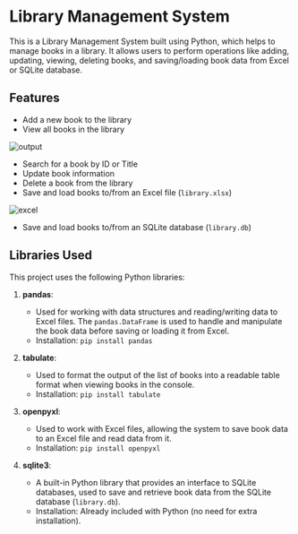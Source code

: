 # Library Management System

This is a Library Management System built using Python, which helps to manage books in a library. It allows users to perform operations like adding, updating, viewing, deleting books, and saving/loading book data from Excel or SQLite database.

## Features

- Add a new book to the library
- View all books in the library

![output](https://github.com/user-attachments/assets/e9ec75da-7131-4f05-9ede-b4d48c71ca0d)

- Search for a book by ID or Title
- Update book information
- Delete a book from the library
- Save and load books to/from an Excel file (`library.xlsx`)

![excel](https://github.com/user-attachments/assets/30eefda4-72d1-4e1c-ad57-7e16478f5022)

- Save and load books to/from an SQLite database (`library.db`)

## Libraries Used

This project uses the following Python libraries:

1. **pandas**:  
   - Used for working with data structures and reading/writing data to Excel files. The `pandas.DataFrame` is used to handle and manipulate the book data before saving or loading it from Excel.
   - Installation: `pip install pandas`

2. **tabulate**:  
   - Used to format the output of the list of books into a readable table format when viewing books in the console.
   - Installation: `pip install tabulate`

3. **openpyxl**:  
   - Used to work with Excel files, allowing the system to save book data to an Excel file and read data from it.
   - Installation: `pip install openpyxl`

4. **sqlite3**:  
   - A built-in Python library that provides an interface to SQLite databases, used to save and retrieve book data from the SQLite database (`library.db`).
   - Installation: Already included with Python (no need for extra installation).


